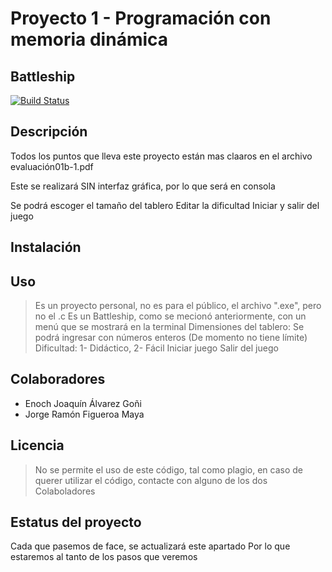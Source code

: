 # Proyecto 1 - Programación con memoria dinámica
## Battleship
[![Build Status](https://travis-ci.org/joemccann/dillinger.svg?branch=master)](https://github.com/JorgeFigueroa-Iteso/ProyectoMemoriaDinamica/blob/main/main.c)

## Descripción
Todos los puntos que lleva este proyecto están mas claaros en el archivo evaluación01b-1.pdf

Este se realizará SIN interfaz gráfica, por lo que será en consola

Se podrá escoger el tamaño del tablero
Editar la dificultad
Iniciar y salir del juego

## Instalación

## Uso
> Es un proyecto personal, no es para el público, el archivo ".exe", pero no el .c
> Es un Battleship, como se mecionó anteriormente, con un menú que se mostrará en la terminal
> Dimensiones del tablero: Se podrá ingresar con números enteros (De momento no tiene límite)
> Dificultad: 1- Didáctico, 2- Fácil
> Iniciar juego
> Salir del juego

## Colaboradores
- Enoch Joaquín Álvarez Goñi
- Jorge Ramón Figueroa Maya

## Licencia
> No se permite el uso de este código, tal como plagio, en caso de querer utilizar el código, contacte con alguno de los dos Colaboladores

## Estatus del proyecto
Cada que pasemos de face, se actualizará este apartado
Por lo que estaremos al tanto de los pasos que veremos
